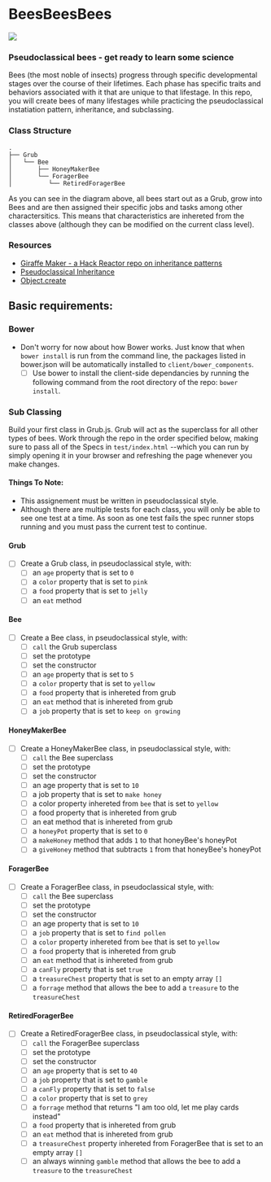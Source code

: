 BeesBeesBees
============

![](http://i.imgur.com/qrLEV.gif)

### Pseudoclassical bees - get ready to learn some science

Bees (the most noble of insects) progress through specific developmental stages over the course of their lifetimes. Each phase has specific traits and behaviors associated with it that are unique to that lifestage. In this repo, you will create bees of many lifestages while practicing the pseudoclassical instatiation pattern, inheritance, and subclassing.

### Class Structure

    .
    ├── Grub
    │   └── Bee
    │       ├── HoneyMakerBee
    │       └── ForagerBee
    │          └── RetiredForagerBee

As you can see in the diagram above, all bees start out as a Grub, grow into Bees and are then assigned their specific jobs and tasks among other charactersitics. This means that characteristics are inhereted from the classes above (although they can be modified on the current class level). 

### Resources
* [Giraffe Maker - a Hack Reactor repo on inheritance patterns](https://github.com/hackreactor/giraffeMaker)
* [Pseudoclassical Inheritance](https://www.inkling.com/read/javascript-good-parts-douglas-crockford-1st/chapter-5/pseudoclassical)
* [Object.create](http://dailyjs.com/2012/06/04/js101-object-create/)


## Basic requirements:

### Bower

- Don't worry for now about how Bower works. Just know that when `bower install` is run from the command line, the packages listed in bower.json will be automatically installed to `client/bower_components`.
  - [ ] Use bower to install the client-side dependancies by running the following command from the root directory of the repo: `bower install`.

### Sub Classing

Build your first class in Grub.js. Grub will act as the superclass for all other types of bees. Work through the repo in the order specified below, making sure to pass all of the Specs in `test/index.html` --which you can run by simply opening it in your browser and refreshing the page whenever you make changes. 

#### Things To Note:
- This assignement must be written in pseudoclassical style.
- Although there are multiple tests for each class, you will only be able to see one test at a time. As soon as one test fails the spec runner stops running and you must pass the current test to continue.

#### Grub
- [ ] Create a Grub class, in pseudoclassical style, with:
  - [ ] an `age` property that is set to `0`
  - [ ] a `color` property that is set to `pink`
  - [ ] a `food` property that is set to `jelly`
  - [ ] an `eat` method

#### Bee
- [ ] Create a Bee class, in pseudoclassical style, with:
  - [ ] `call` the Grub superclass
  - [ ] set the prototype
  - [ ] set the constructor
  - [ ] an `age` property that is set to `5`
  - [ ] a `color` property that is set to `yellow`
  - [ ] a `food` property that is inhereted from grub
  - [ ] an `eat` method that is inhereted from grub
  - [ ] a `job` property that is set to `keep on growing`

#### HoneyMakerBee
- [ ] Create a HoneyMakerBee class, in pseudoclassical style, with:
  - [ ] `call` the Bee superclass
  - [ ] set the prototype
  - [ ] set the constructor
  - [ ] an age property that is set to `10`
  - [ ] a job property that is set to `make honey`  
  - [ ] a color property inhereted from `bee` that is set to `yellow`
  - [ ] a food property that is inhereted from grub
  - [ ] an eat method that is inhereted from grub
  - [ ] a `honeyPot` property that is set to `0`
  - [ ] a `makeHoney` method that adds `1` to that honeyBee\'s honeyPot
  - [ ] a `giveHoney` method that subtracts `1` from that honeyBee\'s honeyPot

#### ForagerBee
- [ ] Create a ForagerBee class, in pseudoclassical style, with:
  - [ ] `call` the Bee superclass
  - [ ] set the prototype
  - [ ] set the constructor
  - [ ] an age property that is set to `10`
  - [ ] a `job` property that is set to `find pollen`
  - [ ] a `color` property inhereted from `bee` that is set to `yellow`
  - [ ] a `food` property that is inhereted from grub
  - [ ] an `eat` method that is inhereted from grub
  - [ ] a `canFly` property that is set `true`
  - [ ] a `treasureChest` property that is set to an empty array `[]`
  - [ ] a `forrage` method that allows the bee to add a `treasure` to the `treasureChest`

#### RetiredForagerBee
- [ ] Create a RetiredForagerBee class, in pseudoclassical style, with:
  - [ ] `call` the ForagerBee superclass
  - [ ] set the prototype
  - [ ] set the constructor
  - [ ] an `age` property that is set to `40`
  - [ ] a `job` property that is set to `gamble`
  - [ ] a `canFly` property that is set to `false`
  - [ ] a `color` property that is set to `grey`
  - [ ] a `forrage` method that returns "I am too old, let me play cards instead"
  - [ ] a `food` property that is inhereted from grub
  - [ ] an `eat` method that is inhereted from grub
  - [ ] a `treasureChest` property inhereted from ForagerBee that is set to an empty array `[]`
  - [ ] an always winning `gamble` method that allows the bee to add a `treasure` to the `treasureChest`
